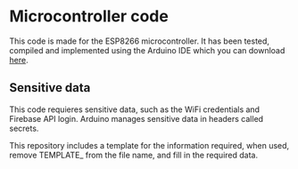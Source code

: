 <h1> Microcontroller code </h1>

This code is made for the ESP8266 microcontroller. It has been tested, compiled and implemented using the Arduino IDE which you can download <a href="https://www.arduino.cc/en/software">here</a>.

<h2> Sensitive data </h2>

This code requieres sensitive data, such as the WiFi credentials and Firebase API login. Arduino manages sensitive data in headers called secrets. 

This repository includes a template for the information required, when used, remove TEMPLATE_ from the file name, and fill in the required data.